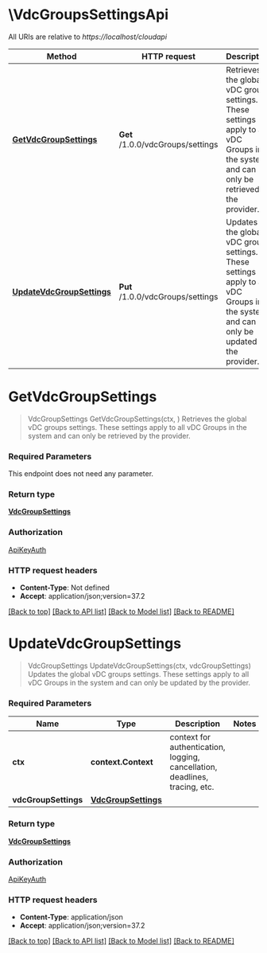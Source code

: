 # \VdcGroupsSettingsApi

All URIs are relative to *https://localhost/cloudapi*

Method | HTTP request | Description
------------- | ------------- | -------------
[**GetVdcGroupSettings**](VdcGroupsSettingsApi.md#GetVdcGroupSettings) | **Get** /1.0.0/vdcGroups/settings | Retrieves the global vDC groups settings. These settings apply to all vDC Groups in the system and can only be retrieved by the provider.
[**UpdateVdcGroupSettings**](VdcGroupsSettingsApi.md#UpdateVdcGroupSettings) | **Put** /1.0.0/vdcGroups/settings | Updates the global vDC groups settings. These settings apply to all vDC Groups in the system and can only be updated by the provider.


# **GetVdcGroupSettings**
> VdcGroupSettings GetVdcGroupSettings(ctx, )
Retrieves the global vDC groups settings. These settings apply to all vDC Groups in the system and can only be retrieved by the provider.

### Required Parameters
This endpoint does not need any parameter.

### Return type

[**VdcGroupSettings**](VdcGroupSettings.md)

### Authorization

[ApiKeyAuth](../README.md#ApiKeyAuth)

### HTTP request headers

 - **Content-Type**: Not defined
 - **Accept**: application/json;version=37.2

[[Back to top]](#) [[Back to API list]](../README.md#documentation-for-api-endpoints) [[Back to Model list]](../README.md#documentation-for-models) [[Back to README]](../README.md)

# **UpdateVdcGroupSettings**
> VdcGroupSettings UpdateVdcGroupSettings(ctx, vdcGroupSettings)
Updates the global vDC groups settings. These settings apply to all vDC Groups in the system and can only be updated by the provider.

### Required Parameters

Name | Type | Description  | Notes
------------- | ------------- | ------------- | -------------
 **ctx** | **context.Context** | context for authentication, logging, cancellation, deadlines, tracing, etc.
  **vdcGroupSettings** | [**VdcGroupSettings**](VdcGroupSettings.md)|  | 

### Return type

[**VdcGroupSettings**](VdcGroupSettings.md)

### Authorization

[ApiKeyAuth](../README.md#ApiKeyAuth)

### HTTP request headers

 - **Content-Type**: application/json
 - **Accept**: application/json;version=37.2

[[Back to top]](#) [[Back to API list]](../README.md#documentation-for-api-endpoints) [[Back to Model list]](../README.md#documentation-for-models) [[Back to README]](../README.md)

